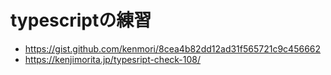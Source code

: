 # typescriptの練習

- https://gist.github.com/kenmori/8cea4b82dd12ad31f565721c9c456662
- https://kenjimorita.jp/typesript-check-108/